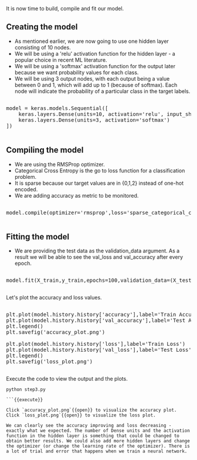 It is now time to build, compile and fit our model.

## Creating the model
* As mentioned earlier, we are now going to use one hidden layer consisting of 10 nodes.
* We will be using a 'relu' activation function for the hidden layer - a popular choice in 
recent ML literature.
* We will be using a 'softmax' activation function for the output later because we want
probability values for each class.
* We will be using 3 output nodes, with each output being a value between 0 and 1, 
which will add up to 1 (because of softmax). Each node will indicate the probability of 
a particular class in the target labels.

<pre class="file" data-filename="step3.py" data-target="append">

model = keras.models.Sequential([
    keras.layers.Dense(units=10, activation='relu', input_shape=(4,)),
    keras.layers.Dense(units=3, activation='softmax')
])

</pre>

## Compiling the model
* We are using the RMSProp optimizer.
* Categorical Cross Entropy is the go to loss function for a classification problem.
* It is sparse because our target values are in {0,1,2} instead of one-hot encoded.
* We are adding accuracy as metric to be monitored.

<pre class="file" data-filename="step3.py" data-target="append">

model.compile(optimizer='rmsprop',loss='sparse_categorical_crossentropy',metrics=['accuracy'])

</pre>

## Fitting the model
* We are providing the test data as the validation_data argument. As a result we will be able to see the val_loss and val_accuracy after every epoch.

<pre class="file" data-filename="step3.py" data-target="append">

model.fit(X_train,y_train,epochs=100,validation_data=(X_test,y_test))

</pre>

Let's plot the accuracy and loss values.

<pre class="file" data-filename="step3.py" data-target="append">

plt.plot(model.history.history['accuracy'],label='Train Accuracy')
plt.plot(model.history.history['val_accuracy'],label='Test Accuracy')
plt.legend()
plt.savefig('accuracy_plot.png')

plt.plot(model.history.history['loss'],label='Train Loss')
plt.plot(model.history.history['val_loss'],label='Test Loss')
plt.legend()
plt.savefig('loss_plot.png')

</pre>

Execute the code to view the output and the plots.

```
python step3.py

```{{execute}}

Click `accuracy_plot.png`{{open}} to visualize the accuracy plot.
Click `loss_plot.png`{{open}} to visualize the loss plot.

We can clearly see the accuracy improving and loss decreasing - exactly what we expected. The number of Dense units and the activation function in the hidden layer is something that could be changed to obtain better results. We could also add more hidden layers and change the optimizer (or change the learning rate of the optimizer). There is a lot of trial and error that happens when we train a neural network.